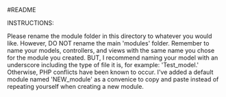 #README

INSTRUCTIONS:

Please rename the module folder in this directory to whatever you would like. However, DO NOT rename the main 'modules' folder. Remember to name your models, controllers, and views with the same name you chose for the module you created. BUT, I recommend naming your model with an underscore including the type of file it is, for example: 'Test_model.' Otherwise, PHP conflicts have been known to occur. I've added a default module named 'NEW_module' as a convenice to copy and paste instead of repeating yourself when creating a new module.
